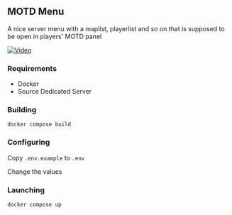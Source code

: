 ## MOTD Menu

A nice server menu with a maplist, playerlist and so on that is supposed to be open in players' MOTD panel

[![Video](https://img.youtube.com/vi/AXj5gNjZJUs/hqdefault.jpg)](https://www.youtube.com/embed/AXj5gNjZJUs)

### Requirements
- Docker
- Source Dedicated Server

### Building
`docker compose build`

### Configuring
Copy `.env.example` to `.env`

Change the values

### Launching
`docker compose up`
